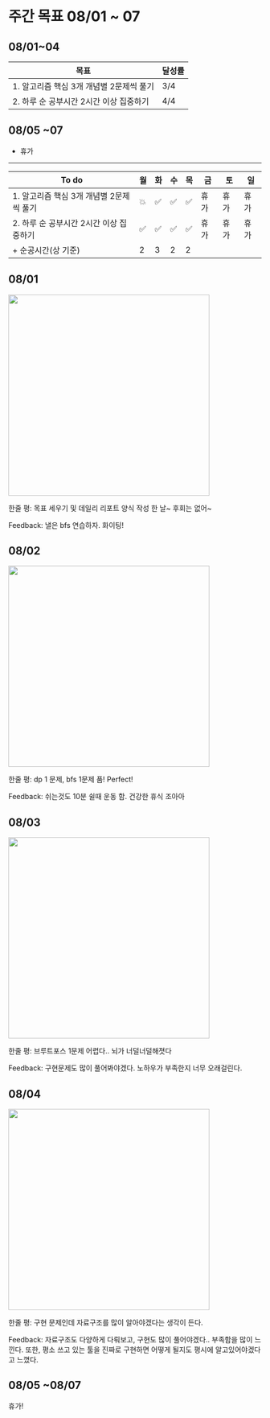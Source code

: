 # 주간 목표 08/01 ~ 07

## 08/01~04
| 목표 | 달성률 | 
|---|---|
| 1. 알고리즘 핵심 3개 개념별 2문제씩 풀기 | 3/4 |
| 2. 하루 순 공부시간 2시간 이상 집중하기  | 4/4 |

## 08/05 ~07 
- 휴가

---
|To do| 월| 화 |수 |목 |금 | 토| 일
|---|---|---|---|---|---|---|---|
|1. 알고리즘 핵심 3개 개념별 2문제씩 풀기 |:boom: |:white_check_mark: |:white_check_mark: | :white_check_mark: |휴가|휴가|휴가
|2. 하루 순 공부시간 2시간 이상 집중하기 |:white_check_mark:|:white_check_mark: |:white_check_mark: | :white_check_mark: |휴가|휴가|휴가
|+ 순공시간(상 기준)| 2 | 3 | 2 | 2 |

## 08/01

<img src="day/1.png" width="400">

한줄 평: 목표 세우기 및 데일리 리포트 양식 작성 한 날~ 후회는 없어~

Feedback: 낼은 bfs 연습하자. 화이팅!

## 08/02

<img src="day/2.png" width="400">

한줄 평: dp 1 문제, bfs 1문제 품! Perfect!

Feedback: 쉬는것도 10분 쉴때 운동 함. 건강한 휴식 조아아

## 08/03

<img src="day/3.png" width="400">

한줄 평: 브루트포스 1문제 어렵다.. 뇌가 너덜너덜해졋다

Feedback: 구현문제도 많이 풀어봐야겠다. 노하우가 부족한지 너무 오래걸린다. 

## 08/04

<img src="day/4.png" width="400">

한줄 평: 구현 문제인데 자료구조를 많이 알아야겠다는 생각이 든다.

Feedback: 자료구조도 다양하게 다뤄보고, 구현도 많이 풀어야겠다.. 부족함을 많이 느낀다. 또한, 평소 쓰고 있는 툴을 진짜로 구현하면 어떻게 될지도 평시에 알고있어야겠다고 느꼈다.

## 08/05 ~08/07

휴가!

